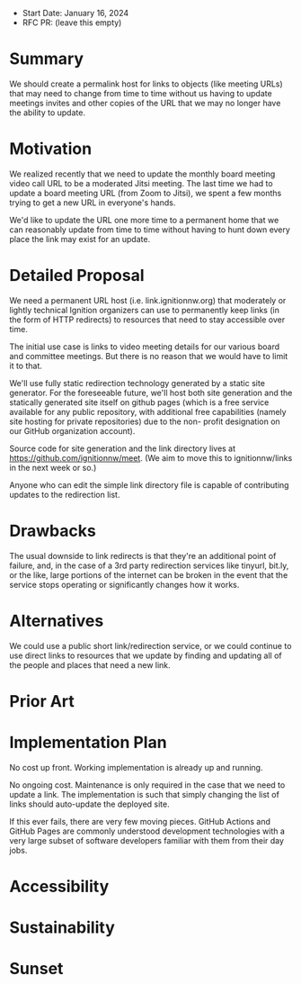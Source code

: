 - Start Date: January 16, 2024
- RFC PR: (leave this empty)

# Summary

We should create a permalink host for links to objects (like meeting URLs)
that may need to change from time to time without us having to update
meetings invites and other copies of the URL that we may no longer have the
ability to update.

# Motivation

We realized recently that we need to update the monthly board meeting video
call URL to be a moderated Jitsi meeting. The last time we had to update a
board meeting URL (from Zoom to Jitsi), we spent a few months trying to get
a new URL in everyone's hands.

We'd like to update the URL one more time to a permanent home that we can
reasonably update from time to time without having to hunt down every place
the link may exist for an update.

# Detailed Proposal

We need a permanent URL host (i.e. link.ignitionnw.org) that moderately or
lightly technical Ignition organizers can use to permanently keep links
(in the form of HTTP redirects) to resources that need to stay accessible
over time.

The initial use case is links to video meeting details for our various
board and committee meetings. But there is no reason that we would have to
limit it to that.

We'll use fully static redirection technology generated by a static site
generator. For the foreseeable future, we'll host both site generation and
the statically generated site itself on github pages (which is a free
service available for any public repository, with additional free
capabilities (namely site hosting for private repositories) due to the non-
profit designation on our GitHub organization account).

Source code for site generation and the link directory lives at
https://github.com/ignitionnw/meet. (We aim to move this to ignitionnw/links
in the next week or so.)

Anyone who can edit the simple link directory file is capable of contributing
updates to the redirection list.

# Drawbacks

The usual downside to link redirects is that they're an additional point of
failure, and, in the case of a 3rd party redirection services like tinyurl,
bit.ly, or the like, large portions of the internet can be broken in the
event that the service stops operating or significantly changes how it works.

# Alternatives

We could use a public short link/redirection service, or we could continue to
use direct links to resources that we update by finding and updating all of the
people and places that need a new link.

# Prior Art



# Implementation Plan

No cost up front. Working implementation is already up and running.

No ongoing cost. Maintenance is only required in the case that we need to
update a link. The implementation is such that simply changing the list
of links should auto-update the deployed site.

If this ever fails, there are very few moving pieces. GitHub Actions
and GitHub Pages are commonly understood development technologies with
a very large subset of software developers familiar with them from their
day jobs.

# Accessibility



# Sustainability


# Sunset

